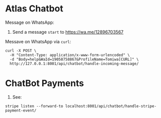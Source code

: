 # Atlas Chatbot


Message on WhatsApp:

1. Send a message `start` to https://wa.me/12896703567

Messave on WhatsApp via `curl`:

```shell
curl -X POST \
  -H "Content-Type: application/x-www-form-urlencoded" \
  -d "Body=help&WaId=19058758867&ProfileName=Tomiwa[CURL]" \
  http://127.0.0.1:8001/api/chatbot/handle-incoming-message/
```

# ChatBot Payments

1. See: 

```shell
stripe listen --forward-to localhost:8001/api/chatbot/handle-stripe-payment-event/
```